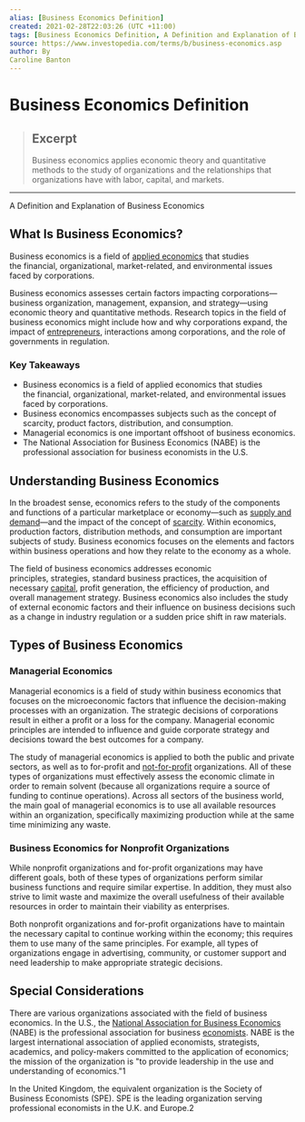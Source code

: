 ```yaml
---
alias: [Business Economics Definition]
created: 2021-02-28T22:03:26 (UTC +11:00)
tags: [Business Economics Definition, A Definition and Explanation of Business Economics]
source: https://www.investopedia.com/terms/b/business-economics.asp
author: By
Caroline Banton
---
```


# Business Economics Definition

> ## Excerpt
> Business economics applies economic theory and quantitative methods to the study of organizations and the relationships that organizations have with labor, capital, and markets.

---

A Definition and Explanation of Business Economics
## What Is Business Economics?

Business economics is a field of [applied economics](https://www.investopedia.com/terms/a/applied-economics.asp) that studies the financial, organizational, market-related, and environmental issues faced by corporations.

Business economics assesses certain factors impacting corporations—business organization, management, expansion, and strategy—using economic theory and quantitative methods. Research topics in the field of business economics might include how and why corporations expand, the impact of [entrepreneurs](https://www.investopedia.com/terms/e/entrepreneur.asp), interactions among corporations, and the role of governments in regulation.

### Key Takeaways

-   Business economics is a field of applied economics that studies the financial, organizational, market-related, and environmental issues faced by corporations.
-   Business economics encompasses subjects such as the concept of scarcity, product factors, distribution, and consumption.
-   Managerial economics is one important offshoot of business economics.
-   The National Association for Business Economics (NABE) is the professional association for business economists in the U.S.

## Understanding Business Economics

In the broadest sense, economics refers to the study of the components and functions of a particular marketplace or economy—such as [supply and demand](https://www.investopedia.com/terms/l/law-of-supply-demand.asp)—and the impact of the concept of [scarcity](https://www.investopedia.com/terms/s/scarcity.asp). Within economics, production factors, distribution methods, and consumption are important subjects of study. Business economics focuses on the elements and factors within business operations and how they relate to the economy as a whole.

The field of business economics addresses economic principles, strategies, standard business practices, the acquisition of necessary [capital](https://www.investopedia.com/terms/c/capital.asp), profit generation, the efficiency of production, and overall management strategy. Business economics also includes the study of external economic factors and their influence on business decisions such as a change in industry regulation or a sudden price shift in raw materials.

## Types of Business Economics

### Managerial Economics

Managerial economics is a field of study within business economics that focuses on the microeconomic factors that influence the decision-making processes with an organization. The strategic decisions of corporations result in either a profit or a loss for the company. Managerial economic principles are intended to influence and guide corporate strategy and decisions toward the best outcomes for a company.

The study of managerial economics is applied to both the public and private sectors, as well as to for-profit and [not-for-profit](https://www.investopedia.com/terms/n/not-for-profit.asp) organizations. All of these types of organizations must effectively assess the economic climate in order to remain solvent (because all organizations require a source of funding to continue operations). Across all sectors of the business world, the main goal of managerial economics is to use all available resources within an organization, specifically maximizing production while at the same time minimizing any waste.

### Business Economics for Nonprofit Organizations

While nonprofit organizations and for-profit organizations may have different goals, both of these types of organizations perform similar business functions and require similar expertise. In addition, they must also strive to limit waste and maximize the overall usefulness of their available resources in order to maintain their viability as enterprises.

Both nonprofit organizations and for-profit organizations have to maintain the necessary capital to continue working within the economy; this requires them to use many of the same principles. For example, all types of organizations engage in advertising, community, or customer support and need leadership to make appropriate strategic decisions.

## Special Considerations

There are various organizations associated with the field of business economics. In the U.S., the [National Association for Business Economics](https://www.nabe.com/) (NABE) is the professional association for business [economists](https://www.investopedia.com/terms/e/economist.asp). NABE is the largest international association of applied economists, strategists, academics, and policy-makers committed to the application of economics; the mission of the organization is "to provide leadership in the use and understanding of economics."1

In the United Kingdom, the equivalent organization is the Society of Business Economists (SPE). SPE is the leading organization serving professional economists in the U.K. and Europe.2
